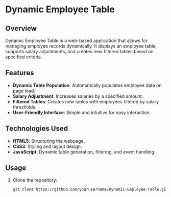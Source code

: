 # Dynamic Employee Table

## Overview
Dynamic Employee Table is a web-based application that allows for managing employee records dynamically. It displays an employee table, supports salary adjustments, and creates new filtered tables based on specified criteria.

## Features
- **Dynamic Table Population**: Automatically populates employee data on page load.
- **Salary Adjustment**: Increases salaries by a specified amount.
- **Filtered Tables**: Creates new tables with employees filtered by salary thresholds.
- **User-Friendly Interface**: Simple and intuitive for easy interaction.

## Technologies Used
- **HTML5**: Structuring the webpage.
- **CSS3**: Styling and layout design.
- **JavaScript**: Dynamic table generation, filtering, and event handling.

## Usage
1. Clone the repository:
   ```bash
   git clone https://github.com/yourusername/Dynamic-Employee-Table.git
